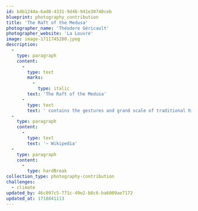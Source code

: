 ```yaml
---
id: b4b1244a-6ad8-4331-9d46-941e30740ceb
blueprint: photography_contribution
title: 'The Raft of the Medusa'
photographer_name: 'Théodore Géricault'
photographer_website: 'La Louvre'
image: image-1711745280.jpeg
description:
  -
    type: paragraph
    content:
      -
        type: text
        marks:
          -
            type: italic
        text: 'The Raft of the Medusa'
      -
        type: text
        text: ' contains the gestures and grand scale of traditional history painting; however, it presents ordinary people, rather than heroes, reacting to the unfolding drama.  Géricault''s raft pointedly lacks a hero, and his painting presents no cause beyond sheer survival. The work represents, in the words of Christine Riding, "the fallacy of hope and pointless suffering, and at worst, the basic human instinct to survive, which had superseded all moral considerations and plunged civilised man into barbarism".'
  -
    type: paragraph
    content:
      -
        type: text
        text: '~ Wikipedia'
  -
    type: paragraph
    content:
      -
        type: hardBreak
collection_type: photography-contribution
challenges:
  - climate
updated_by: 46c097c5-771c-49e2-b8c6-ba6009ae7172
updated_at: 1718841113
---
```

